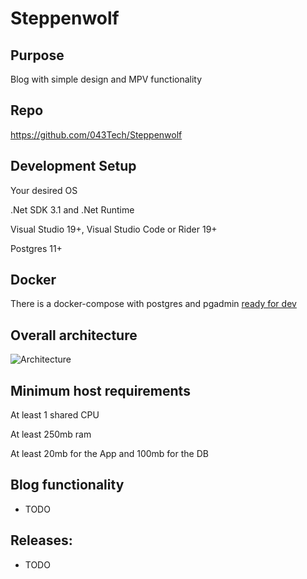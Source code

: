 # Steppenwolf

## Purpose
Blog with simple design and MPV functionality

## Repo 
https://github.com/043Tech/Steppenwolf

## Development Setup
Your desired OS

.Net SDK 3.1 and .Net Runtime

Visual Studio 19+, Visual Studio Code or Rider 19+

Postgres 11+

## Docker
There is a docker-compose with postgres and pgadmin [ready for dev](https://github.com/043Tech/Steppenwolf/tree/master/docker/dev)

## Overall architecture
![Architecture](https://svutov.com/apps/files_sharing/publicpreview/yn4pdwmmDsZNo37?x=1920&y=594&a=true&file=photo_2020-04-30_20-53-42.jpg&scalingup=0 "Architecture")

## Minimum host requirements
At least 1 shared CPU

At least 250mb ram

At least 20mb for the App and 100mb for the DB


## Blog functionality
 - TODO
 
## Releases: 
  - TODO
